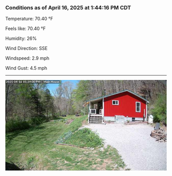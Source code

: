 ### Conditions as of April 16, 2025 at 1:44:16 PM CDT 

Temperature: 70.40 &deg;F

Feels like: 70.40 &deg;F

Humidity: 26%

Wind Direction: SSE

Windspeed: 2.9 mph

Wind Gust: 4.5 mph

---

<img src="./images/latest.jpeg"/>

